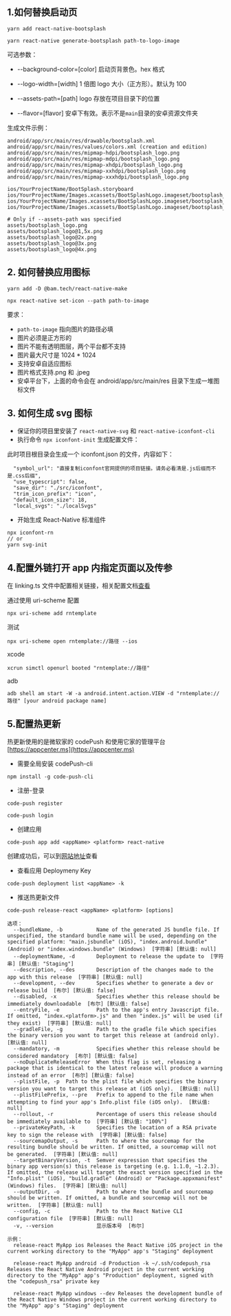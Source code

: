 ## 1.如何替换启动页

```code
yarn add react-native-bootsplash

yarn react-native generate-bootsplash path-to-logo-image
```

可选参数：

- --background-color=[color] 启动页背景色。hex 格式

- --logo-width=[width] 1 倍图 logo 大小（正方形）。默认为 100

- --assets-path=[path] logo 存放在项目目录下的位置

- --flavor=[flavor] 安卓下有效。表示不是`main`目录的安卓资源文件夹

生成文件示例：

```
android/app/src/main/res/drawable/bootsplash.xml
android/app/src/main/res/values/colors.xml (creation and edition)
android/app/src/main/res/mipmap-hdpi/bootsplash_logo.png
android/app/src/main/res/mipmap-mdpi/bootsplash_logo.png
android/app/src/main/res/mipmap-xhdpi/bootsplash_logo.png
android/app/src/main/res/mipmap-xxhdpi/bootsplash_logo.png
android/app/src/main/res/mipmap-xxxhdpi/bootsplash_logo.png

ios/YourProjectName/BootSplash.storyboard
ios/YourProjectName/Images.xcassets/BootSplashLogo.imageset/bootsplash_logo.png
ios/YourProjectName/Images.xcassets/BootSplashLogo.imageset/bootsplash_logo@2x.png
ios/YourProjectName/Images.xcassets/BootSplashLogo.imageset/bootsplash_logo@3x.png

# Only if --assets-path was specified
assets/bootsplash_logo.png
assets/bootsplash_logo@1,5x.png
assets/bootsplash_logo@2x.png
assets/bootsplash_logo@3x.png
assets/bootsplash_logo@4x.png
```

## 2. 如何替换应用图标

```
yarn add -D @bam.tech/react-native-make

npx react-native set-icon --path path-to-image
```

要求：

- `path-to-image` 指向图片的路径必填
- 图片必须是正方形的
- 图片不能有透明图层，两个平台都不支持
- 图片最大尺寸是 1024 \* 1024
- 支持安卓自适应图标
- 图片格式支持.png 和 .jpeg
- 安卓平台下，上面的命令会在 android/app/src/main/res 目录下生成一堆图标文件

## 3. 如何生成 svg 图标

- 保证你的项目里安装了 `react-native-svg` 和 `react-native-iconfont-cli`
- 执行命令 `npx iconfont-init` 生成配置文件：

此时项目根目录会生成一个 iconfont.json 的文件，内容如下：

```
  "symbol_url": "直接复制iconfont官网提供的项目链接。请务必看清是.js后缀而不是.css后缀",
  "use_typescript": false,
  "save_dir": "./src/iconfont",
  "trim_icon_prefix": "icon",
  "default_icon_size": 18,
  "local_svgs": "./localSvgs"
```

- 开始生成 React-Native 标准组件

```
npx iconfont-rn
// or
yarn svg-init
```

## 4.配置外链打开 app 内指定页面以及传参

在 linking.ts 文件中配置相关链接，相关配置文档[查看](https://reactnavigation.org/docs/deep-linking)

通过使用 uri-scheme 配置

```
npx uri-scheme add rntemplate
```

测试

```
npx uri-scheme open rntemplate://路径 --ios
```

xcode

```
xcrun simctl openurl booted "rntemplate://路径"
```

adb

```
adb shell am start -W -a android.intent.action.VIEW -d "rntemplate://路径" [your android package name]
```

## 5.配置热更新

热更新使用的是微软家的 codePush 和使用它家的管理平台[https://appcenter.ms](https://appcenter.ms)

- 需要全局安装 codePush-cli

```
npm install -g code-push-cli
```

- 注册-登录

```
code-push register

code-push login
```

- 创建应用

```
code-push app add <appName> <platform> react-native
```

创建成功后，可以到[网站地址](https://appcenter.ms)查看

- 查看应用 Deploymeny Key

```
code-push deployment list <appName> -k
```

- 推送热更新文件

```
code-push release-react <appName> <platform> [options]
```

```
选项：
  --bundleName, -b           Name of the generated JS bundle file. If unspecified, the standard bundle name will be used, depending on the specified platform: "main.jsbundle" (iOS), "index.android.bundle" (Android) or "index.windows.bundle" (Windows)  [字符串] [默认值: null]
  --deploymentName, -d       Deployment to release the update to  [字符串] [默认值: "Staging"]
  --description, --des       Description of the changes made to the app with this release  [字符串] [默认值: null]
  --development, --dev       Specifies whether to generate a dev or release build  [布尔] [默认值: false]
  --disabled, -x             Specifies whether this release should be immediately downloadable  [布尔] [默认值: false]
  --entryFile, -e            Path to the app's entry Javascript file. If omitted, "index.<platform>.js" and then "index.js" will be used (if they exist)  [字符串] [默认值: null]
  --gradleFile, -g           Path to the gradle file which specifies the binary version you want to target this release at (android only).  [默认值: null]
  --mandatory, -m            Specifies whether this release should be considered mandatory  [布尔] [默认值: false]
  --noDuplicateReleaseError  When this flag is set, releasing a package that is identical to the latest release will produce a warning instead of an error  [布尔] [默认值: false]
  --plistFile, -p  Path to the plist file which specifies the binary version you want to target this release at (iOS only).  [默认值: null]
  --plistFilePrefix, --pre   Prefix to append to the file name when attempting to find your app's Info.plist file (iOS only).  [默认值: null]
  --rollout, -r              Percentage of users this release should be immediately available to  [字符串] [默认值: "100%"]
  --privateKeyPath, -k       Specifies the location of a RSA private key to sign the release with  [字符串] [默认值: false]
  --sourcemapOutput, -s      Path to where the sourcemap for the resulting bundle should be written. If omitted, a sourcemap will not be generated.  [字符串] [默认值: null]
  --targetBinaryVersion, -t  Semver expression that specifies the binary app version(s) this release is targeting (e.g. 1.1.0, ~1.2.3). If omitted, the release will target the exact version specified in the "Info.plist" (iOS), "build.gradle" (Android) or "Package.appxmanifest" (Windows) files.  [字符串] [默认值: null]
  --outputDir, -o            Path to where the bundle and sourcemap should be written. If omitted, a bundle and sourcemap will not be written.  [字符串] [默认值: null]
  --config, -c               Path to the React Native CLI configuration file  [字符串] [默认值: null]
  -v, --version              显示版本号  [布尔]

示例：
  release-react MyApp ios Releases the React Native iOS project in the current working directory to the "MyApp" app's "Staging" deployment

  release-react MyApp android -d Production -k ~/.ssh/codepush_rsa  Releases the React Native Android project in the current working directory to the "MyApp" app's "Production" deployment, signed with the "codepush_rsa" private key

  release-react MyApp windows --dev Releases the development bundle of the React Native Windows project in the current working directory to the "MyApp" app's "Staging" deployment

```
